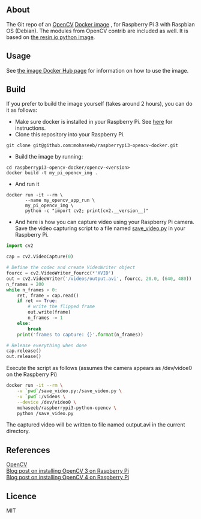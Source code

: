 ## About
The Git repo of an [OpenCV](https://opencv.org/) [Docker image](https://hub.docker.com/r/mohaseeb/raspberrypi3-python-opencv/)
, for Raspberry Pi 3 with Raspbian OS (Debian). The modules from OpenCV 
contrib are included as well.  It is based on [the resin.io python image](https://hub.docker.com/r/resin/raspberrypi3-python/).

## Usage
See [the image Docker Hub page](https://hub.docker.com/r/mohaseeb/raspberrypi3-python-opencv/)
 for information on how to use the image.

## Build
If you prefer to build the image yourself (takes around 2 hours), you can do it as follows:
* Make sure docker is installed in your Raspberry Pi. See [here](https://www.raspberrypi.org/blog/docker-comes-to-raspberry-pi/) for 
instructions.
* Clone this repository into your Raspberry Pi.
```commandline
git clone git@github.com:mohaseeb/raspberrypi3-opencv-docker.git
```
* Build the image by running:
```commandline
cd raspberrypi3-opencv-docker/opencv-<version>
docker build -t my_pi_opencv_img .
```
* And run it
```commandline
docker run -it --rm \
       --name my_opencv_app_run \
       my_pi_opencv_img \
       python -c "import cv2; print(cv2.__version__)"
```
* And here is how you can capture video using your Raspberry Pi camera.
<br>Save the video capturing script to a file named [save_video.py](https://opencv-python-tutroals.readthedocs.io/en/latest/py_tutorials/py_gui/py_video_display/py_video_display.html#saving-a-video) in your Raspberry Pi.
```python
import cv2

cap = cv2.VideoCapture(0)

# Define the codec and create VideoWriter object
fourcc = cv2.VideoWriter_fourcc(*'XVID')
out = cv2.VideoWriter('/videos/output.avi', fourcc, 20.0, (640, 480))
n_frames = 200
while n_frames > 0:
    ret, frame = cap.read()
    if ret == True:
        # write the flipped frame
        out.write(frame)
        n_frames -= 1
    else:
        break
    print('frames to capture: {}'.format(n_frames))

# Release everything when done
cap.release()
out.release()
``` 
Execute the script as follows (assumes the camera appears as /dev/vidoe0 on 
the Raspberry Pi)
```bash
docker run -it --rm \
    -v `pwd`/save_video.py:/save_video.py \
    -v `pwd`:/videos \
    --device /dev/video0 \
    mohaseeb/raspberrypi3-python-opencv \
    python /save_video.py
```
The captured video will be written to file named output.avi in the current 
directory.
## References
[OpenCV](https://opencv.org/) 
<br>[Blog post on installing OpenCV 3 on Raspberry Pi](https://www.pyimagesearch.com/2016/04/18/install-guide-raspberry-pi-3-raspbian-jessie-opencv-3/)
<br>[Blog post on installing OpenCV 4 on Raspberry Pi](https://www.learnopencv.com/install-opencv-4-on-raspberry-pi/)
## Licence
MIT
